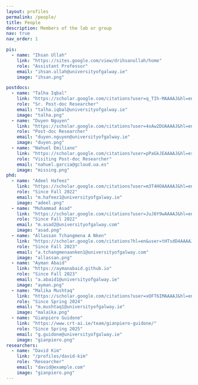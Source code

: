 ```yaml
---
layout: profiles
permalink: /people/
title: People
description: Members of the lab or group
nav: true
nav_order: 1

pis:
  - name: "Ihsan Ullah"
    link: "https://sites.google.com/view/drihsanullah/home"
    role: "Assistant Professor"
    email: "ihsan.ullah@universityofgalway.ie"
    image: "ihsan.png"

postdocs:
  - name: "Talha Iqbal"
    link: "https://scholar.google.com/citations?user=q_TIh-MAAAAJ&hl=en"
    role: "Sr. Post-doc Researcher"
    email: "talha.iqbal@universityofgalway.ie"
    image: "talha.png"
  - name: "Duyen Nguyen"
    link: "https://scholar.google.com/citations?user=4xAw2DUAAAAJ&hl=en"
    role: "Post-doc Researcher"
    email: "duyen.nguyen@universityofgalway.ie"
    image: "duyen.png"
  - name: "Nahuel Emiliano"
    link: "https://scholar.google.com/citations?user=pPaGkJEAAAAJ&hl=es"
    role: "Visiting Post-doc Researcher"
    email: "nahuel.garcia@gcloud.ua.es"
    image: "missing.png"
phd:
  - name: "Adeel Hafeez"
    link: "https://scholar.google.com/citations?user=m3T4HOAAAAAJ&hl=en"
    role: "Since Fall 2022"
    email: "m.hafeez1@universityofgalway.ie"
    image: "adeel.png"
  - name: "Muhammad Asad"
    link: "https://scholar.google.com/citations?user=JuJ6Y9wAAAAJ&hl=en"
    role: "Since Fall 2022"
    email: "m.asad2@universityofgalway.com"
    image: "asad.png"
  - name: "Allassan Tchangmena A Nken"
    link: "https://scholar.google.com/citations?hl=en&user=tHTsdD4AAAAJ"
    role: "Since Fall 2023"
    email: "a.tchangmenaanken1@universityofgalway.com"
    image: "allassan.png"
  - name: "Ayman Abaid"
    link: "https://aymanabaid.github.io"
    role: "Since Fall 2023"
    email: "a.abaid1@universityofgalway.ie"
    image: "ayman.png"
  - name: "Malika Mushtaq"
    link: "https://scholar.google.com/citations?user=xOFT6IMAAAAJ&hl=en"
    role: "Since Spring 2024"
    email: "m.mushtaq1@universityofgalway.ie"
    image: "malaika.png"
  - name: "Gianpiero Guidone"
    link: "https://www.crt-ai.ie/team/gianpiero-guidone/"
    role: "Since Spring 2025"
    email: "g.guidone@universityofgalway.ie"
    image: "gianpiero.png"     
researchers:
  - name: "David Kim"
    link: "/profiles/david-kim"
    role: "Researcher"
    email: "david@example.com"
    image: "gianpiero.png"
---
```


